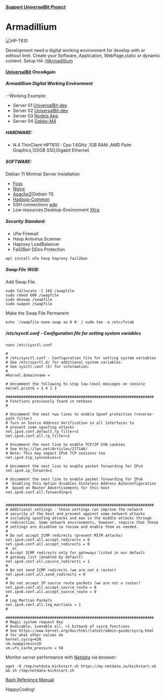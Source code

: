 ##### [Support UniversalBit Project](https://github.com/universalbit-dev/universalbit-dev/tree/main/support)

# Armadillium

![HP-T610](https://github.com/universalbit-dev/armadillium/blob/main/img/HP-T610-181x300.png)

Development need a digital working environment for develop with or without limit.
Create your Software, Application, WebPage,static or dynamic content.
Setup HA :[HArmadillium](https://github.com/universalbit-dev/armadillium/blob/main/HArmadillium.md)

#### [UniversalBit](https://github.com/universalbit-dev) OnceAgain

##### Armadillium Digital Working Environment   

--Working Example:
* Server 01   [UniversalBit-dev](https://github.com/universalbit-dev/universalbit-dev)
* Server 02   [UniversalBit-dev](https://github.com/universalbit-dev/universalbit-dev)
* Server 03   [Nodejs App](https://github.com/universalbit-dev/iD)
* Server 04   [Gekko-M4](https://github.com/universalbit-dev/gekko-m4) 

##### HARDWARE:

* N.4 ThinClient HPT610 : Cpu 1.6GHz ,1GB RAM ,AMD Palm Graphics,120GB SSD,Gigabit Ethernet

##### SOFTWARE: 
Debian 11 Minimal Server Installation 
* [Foss](https://www.fosslinux.com/49956/install-debian-11-minimal-server.htm)
* [Nginx](https://docs.nginx.com/nginx/admin-guide/installing-nginx/installing-nginx-open-source/)
* [Apache2](https://www.digitalocean.com/community/tutorials/how-to-create-a-self-signed-ssl-certificate-for-apache-in-debian-10)[Debian 11]
* [Hadoop-Common](https://hadoop.apache.org/docs/stable/hadoop-project-dist/hadoop-common/SingleCluster.html)
* SSH connections [wiki](https://wiki.debian.org/SSH)
* Low resources Desktop-Environment [Xfce](https://www.xfce.org/)
##### Security Standard:
* Ufw       Firewall
* Havp      Antivirus Scanner
* Haproxy   LoadBalancer
* Fail2Ban  DDos Protection

```
apt install ufw havp haproxy fail2ban
```
##### Swap File 16GB:
Add Swap File.

```
sudo fallocate -l 16G /swapfile
sudo chmod 600 /swapfile
sudo mkswap /swapfile
sudo swapon /swapfile
```

Make the Swap File Permanent
```
echo '/swapfile none swap sw 0 0' | sudo tee -a /etc/fstab
```


##### /etc/sysctl.conf - Configuration file for setting system variables
```
nano /etc/sysctl.conf
```
```
#
# /etc/sysctl.conf - Configuration file for setting system variables
# See /etc/sysctl.d/ for additional system variables.
# See sysctl.conf (5) for information.
#
#kernel.domainname =

# Uncomment the following to stop low-level messages on console
kernel.printk = 3 4 1 3

###################################################################
# Functions previously found in netbase
#

# Uncomment the next two lines to enable Spoof protection (reverse-path filter)
# Turn on Source Address Verification in all interfaces to
# prevent some spoofing attacks
net.ipv4.conf.default.rp_filter=1
net.ipv4.conf.all.rp_filter=1

# Uncomment the next line to enable TCP/IP SYN cookies
# See http://lwn.net/Articles/277146/
# Note: This may impact IPv6 TCP sessions too
net.ipv4.tcp_syncookies=1

# Uncomment the next line to enable packet forwarding for IPv4
net.ipv4.ip_forward=1

# Uncomment the next line to enable packet forwarding for IPv6
#  Enabling this option disables Stateless Address Autoconfiguration
#  based on Router Advertisements for this host
net.ipv6.conf.all.forwarding=1


###################################################################
# Additional settings - these settings can improve the network
# security of the host and prevent against some network attacks
# including spoofing attacks and man in the middle attacks through
# redirection. Some network environments, however, require that these
# settings are disabled so review and enable them as needed.
#
# Do not accept ICMP redirects (prevent MITM attacks)
net.ipv4.conf.all.accept_redirects = 0
net.ipv6.conf.all.accept_redirects = 0
# _or_
# Accept ICMP redirects only for gateways listed in our default
# gateway list (enabled by default)
net.ipv4.conf.all.secure_redirects = 1
#
# Do not send ICMP redirects (we are not a router)
net.ipv4.conf.all.send_redirects = 0
#
# Do not accept IP source route packets (we are not a router)
net.ipv4.conf.all.accept_source_route = 0
net.ipv6.conf.all.accept_source_route = 0
#
# Log Martian Packets
net.ipv4.conf.all.log_martians = 1
#

###################################################################
# Magic system request Key
# 0=disable, 1=enable all, >1 bitmask of sysrq functions
# See https://www.kernel.org/doc/html/latest/admin-guide/sysrq.html
# for what other values do
kernel.sysrq=438
vm.swappiness=10
vm.vfs_cache_pressure = 50

```


Monitor server performance with [Netdata](https://www.netdata.cloud/) via browser:
```
wget -O /tmp/netdata-kickstart.sh https://my-netdata.io/kickstart.sh && sh /tmp/netdata-kickstart.sh
```

[Bash Reference Manual](https://www.gnu.org/software/bash/manual/html_node/index.html)

HappyCoding!
